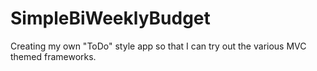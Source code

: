 SimpleBiWeeklyBudget
====================

Creating my own "ToDo" style app so that I can try out the various MVC themed frameworks.

